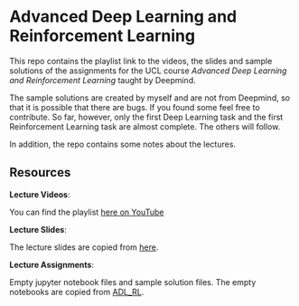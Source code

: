# Advanced Deep Learning and Reinforcement Learning
This repo contains the playlist link to the videos, the slides and sample solutions of the assignments for the UCL course *Advanced Deep Learning and Reinforcement Learning* taught by Deepmind.

The sample solutions are created by myself and are not from Deepmind, so that it is possible that there are bugs. If you found some feel free to contribute. So far, however, only the first Deep Learning task and the first Reinforcement Learning task are almost complete. The others will follow.

In addition, the repo contains some notes about the lectures.

## Resources

**Lecture Videos**: 

You can find the playlist [here on YouTube](https://www.youtube.com/watch?v=iOh7QUZGyiU&list=PLqYmG7hTraZDNJre23vqCGIVpfZ_K2RZs)

**Lecture Slides**:

The lecture slides are copied from [here](https://github.com/RylanSchaeffer/ucl-adv-dl-rl).

**Lecture Assignments**:

Empty jupyter notebook files and sample solution files.
The empty notebooks are copied from [ADL_RL](https://github.com/YidingYu/ADL_RL).


